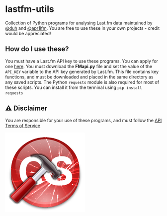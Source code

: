 # lastfm-utils
Collection of Python programs for analysing Last.fm data maintained by [@duh](https://www.github.com/duh) and [@apr1lfm](https://www.github.com/apr1lfm). You are free to use these in your own projects - credit would be appreciated!

## How do I use these?
You must have a Last.fm API key to use these programs. You can apply for one [here](https://www.last.fm/api/account/create). 
You must download the **FMapi.py** file and set the value of the `API_KEY` variable to the API key generated by Last.fm. This file contains key functions, and must be downloaded and placed in the same directory as any saved scripts.
The Python `requests` module is also required for most of these scripts. You can install it from the terminal using `pip install requests`

## ⚠ Disclaimer
You are responsible for your use of these programs, and must follow the [API Terms of Service](https://www.last.fm/api/tos)

![Last.fm logo being hit with a hammer and smashing](https://github.com/duh/lastfm-utils/blob/main/img/lastfm-utils.png)
